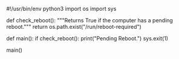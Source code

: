 #!/usr/bin/env python3
import os
import sys

def check_reboot():
    """Returns True if the computer has a pending reboot."""
    return os.path.exist("/run/reboot-required")

def main():
    if check_reboot():
        print("Pending Reboot.")
        sys.exit(1)

main()
